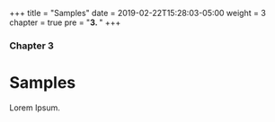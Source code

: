 +++
title = "Samples"
date = 2019-02-22T15:28:03-05:00
weight = 3
chapter = true
pre = "<b>3. </b>"
+++

### Chapter 3

# Samples

Lorem Ipsum.